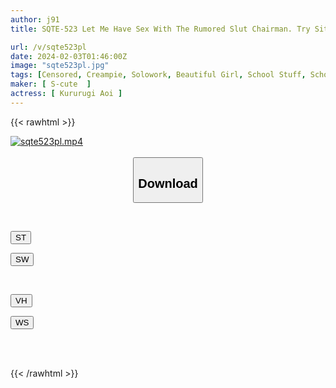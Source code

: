 ```yaml
---
author: j91
title: SQTE-523 Let Me Have Sex With The Rumored Slut Chairman. Try Sitting On The Ground Orz Aoi Kururugi

url: /v/sqte523pl
date: 2024-02-03T01:46:00Z
image: "sqte523pl.jpg"
tags: [Censored, Creampie, Solowork, Beautiful Girl, School Stuff, School Uniform	]
maker: [ S-cute  ]
actress: [ Kururugi Aoi ]
---
```



{{< rawhtml >}}

<div class="video" data-videoid="j6vOGPD8zrczr11">
    <a href="javascript:;">
        <img src="/v/sqte523pl/sqte523pl.jpg" width="WIDTH" height="HEIGHT" alt="sqte523pl.mp4" loading="lazy">
    </a>
</div>

<script type="text/javascript" src="https://j91.asia/asset/on-demand-st.js"></script>

<br>
  <link rel="stylesheet" href="https://j91.asia/asset/bs5.css">
  
  <center>
  <button class="btn btn-primary" type="button" data-bs-toggle="collapse" data-bs-target=".multi-collapse" aria-expanded="false" aria-controls="multiCollapseExample1 multiCollapseExample2"><h2>Download</h2></button></center>
</p>
<div class="row">
  <div class="col">
    <div class="collapse multi-collapse" id="multiCollapseExample1">
      <div class="card card-body">
	      	      <br>
<div class="buttons">  
<p><a href="https://streamtape.to/v/j6vOGPD8zrczr11" target="_blank"><button class="btn-hover color-3"><i class="fa fa-download"></i> ST</button></a></p>
<p><a href="https://flaswish.com/5q90lpcudiyo" target="_blank"><button class="btn-hover color-2"><i class="fa fa-download"></i> SW</button></a></p></div>
    </div>
  </div>
</div>
  <div class="col">
    <div class="collapse multi-collapse" id="multiCollapseExample2">
      <div class="card card-body">
	      <br>
<div class="buttons">
<p><a href="javascript:;" target="_blank"><button class="btn-hover color-9"><i class="fa fa-download"></i> VH</button></a></p>
<p><a href="javascript:;" target="_blank"><button class="btn-hover color-8"><i class="fa fa-download"></i> WS</button></a></p></div>
<br><br>
      </div>
    </div>
  </div>
</div>

{{< /rawhtml >}}
